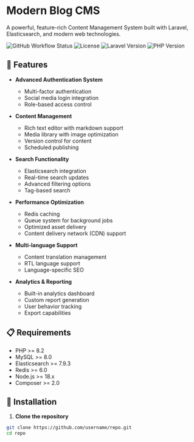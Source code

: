 # Modern Blog CMS

A powerful, feature-rich Content Management System built with Laravel, Elasticsearch, and modern web technologies.

![GitHub Workflow Status](https://img.shields.io/github/actions/workflow/status/username/repo/deploy.yml?branch=main)
![License](https://img.shields.io/github/license/username/repo)
![Laravel Version](https://img.shields.io/badge/Laravel-10.x-red)
![PHP Version](https://img.shields.io/badge/PHP-%3E%3D8.2-blue)

## 🌟 Features

- **Advanced Authentication System**
  - Multi-factor authentication
  - Social media login integration
  - Role-based access control

- **Content Management**
  - Rich text editor with markdown support
  - Media library with image optimization
  - Version control for content
  - Scheduled publishing

- **Search Functionality**
  - Elasticsearch integration
  - Real-time search updates
  - Advanced filtering options
  - Tag-based search

- **Performance Optimization**
  - Redis caching
  - Queue system for background jobs
  - Optimized asset delivery
  - Content delivery network (CDN) support

- **Multi-language Support**
  - Content translation management
  - RTL language support
  - Language-specific SEO

- **Analytics & Reporting**
  - Built-in analytics dashboard
  - Custom report generation
  - User behavior tracking
  - Export capabilities

## 📋 Requirements

- PHP >= 8.2
- MySQL >= 8.0
- Elasticsearch >= 7.9.3
- Redis >= 6.0
- Node.js >= 18.x
- Composer >= 2.0

## 🚀 Installation

1. **Clone the repository**
```bash
git clone https://github.com/username/repo.git
cd repo